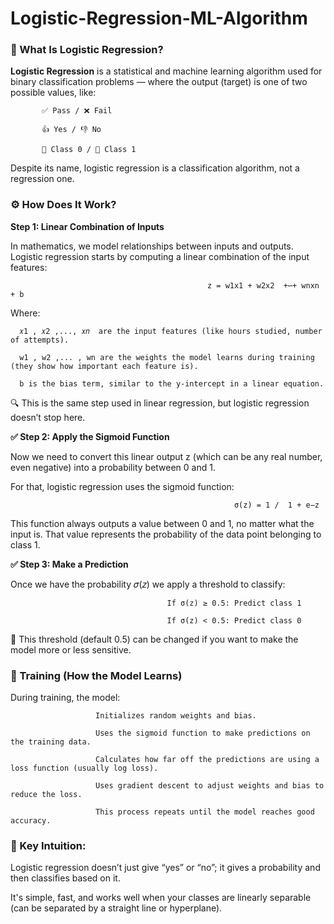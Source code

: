 # Logistic-Regression-ML-Algorithm

### 🤖 What Is Logistic Regression?

**Logistic Regression** is a statistical and machine learning algorithm used for binary classification problems — where the output (target) is one of two possible values, like:
 
           ✅ Pass / ❌ Fail

           👍 Yes / 👎 No

           🔵 Class 0 / 🔴 Class 1


Despite its name, logistic regression is a classification algorithm, not a regression one.

### ⚙️ How Does It Work?

**Step 1: Linear Combination of Inputs**  

In mathematics, we model relationships between inputs and outputs. Logistic regression starts by computing a linear combination of the input features:

                                                z = w1x1 + w2x2  +⋯+ wnxn + b


Where:

      𝑥1 , 𝑥2 ,..., 𝑥𝑛  are the input features (like hours studied, number of attempts).

      w1 , w2 ,... , wn are the weights the model learns during training (they show how important each feature is).

      b is the bias term, similar to the y-intercept in a linear equation.

🔍 This is the same step used in linear regression, but logistic regression doesn’t stop here.

**✅ Step 2: Apply the Sigmoid Function**

Now we need to convert this linear output z (which can be any real number, even negative) into a probability between 0 and 1.

For that, logistic regression uses the sigmoid function:

                                                      σ(z) = 1 /  1 + e−z

This function always outputs a value between 0 and 1, no matter what the input is. That value represents the probability of the data point belonging to class 1.

**✅ Step 3: Make a Prediction**

Once we have the probability 𝜎(𝑧) we apply a threshold to classify:

                                       If σ(z) ≥ 0.5: Predict class 1

                                       If σ(z) < 0.5: Predict class 0

🔁 This threshold (default 0.5) can be changed if you want to make the model more or less sensitive.

### 🧪 Training (How the Model Learns)

During training, the model:

                       Initializes random weights and bias.

                       Uses the sigmoid function to make predictions on the training data.

                       Calculates how far off the predictions are using a loss function (usually log loss).

                       Uses gradient descent to adjust weights and bias to reduce the loss.

                       This process repeats until the model reaches good accuracy.
                       

### 🧠 Key Intuition:

Logistic regression doesn’t just give “yes” or “no”; it gives a probability and then classifies based on it.

It's simple, fast, and works well when your classes are linearly separable (can be separated by a straight line or hyperplane).


 

​
 

​



​
 
​

 


​
